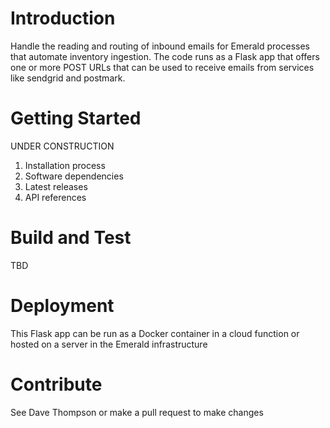 # Introduction 
Handle the reading and routing of inbound emails for Emerald processes that automate inventory ingestion.
The code runs as a Flask app that offers one or more POST URLs that can be used to receive emails from services like sendgrid and postmark.
# Getting Started
UNDER CONSTRUCTION
1.	Installation process
2.	Software dependencies
3.	Latest releases
4.	API references

# Build and Test
TBD

# Deployment
This Flask app can be run as a Docker container in a cloud function or hosted on a server in the Emerald infrastructure

# Contribute
See Dave Thompson or make a pull request to make changes
